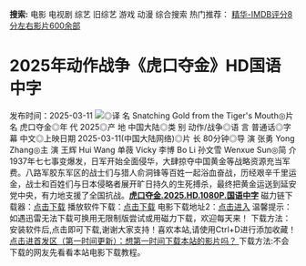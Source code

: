**搜索:** 电影 电视剧 综艺 旧综艺 游戏 动漫 综合搜索 热门推荐： [精华-IMDB评分8分左右影片600余部](https://www.dytt8.com/html/gndy/jddy/20160320/50510.html)
# 2025年动作战争《虎口夺金》HD国语中字
发布时间：2025-03-11 
![](https://g.imgtg.com/uploads/5829/67cf9b40eded5.jpg)◎译 名 Snatching Gold from the Tiger's Mouth◎片 名 虎口夺金◎年 代 2025◎产 地 中国大陆◎类 别 动作/战争◎语 言 普通话◎字 幕 中文◎上映日期 2025-03-11(中国大陆网络)◎片 长 80分钟◎导 演 张勇 Yong Zhang◎主 演 王辉 Hui Wang 单薇 Vicky 李博 Bo Li 孙文雪 Wenxue Sun◎简 介 1937年七七事变爆发，日军开始全面侵华，大肆掠夺中国黄金等战略资源充当军费。八路军胶东军区的战士们与猎人俞洞锋等百姓一起浴血奋战，历经艰辛千里运金，战士和百姓们与日本侵略者展开旷日持久的生死搏杀，最终把黄金运送到延安党中央，有力地支援了全国抗战。[**虎口夺金.2025.HD.1080P.国语中字**](magnet:?xt=urn:btih:e4105c02b55e31750ae94ea952b5d5dc4e339132&dn=%e9%98%b3%e5%85%89%e7%94%b5%e5%bd%b1dygod.org.%e8%99%8e%e5%8f%a3%e5%a4%ba%e9%87%91.2025.HD.1080P.%e5%9b%bd%e8%af%ad%e4%b8%ad%e5%ad%97.mp4&tr=udp%3a%2f%2ftracker.opentrackr.org%3a1337%2fannounce&tr=udp%3a%2f%2fexodus.desync.com%3a6969%2fannounce) 磁力链下载器：[点击下载](https://dygod.org/js/bt.htm "qBittorrent") 播放软件下载：[点击下载](https://dygod.org/js/player.htm "PotPlayer") 电影下载地址2：[点击进入](https://dygod.org/ "阳光电影") 温馨提示：如遇迅雷无法下载可换用无限制版尝试或用磁力下载，欢迎每天来！  下载方法：安装软件后,点击即可下载,谢谢大家支持！喜欢本站,请使用Ctrl+D进行添加收藏！ [点击进首发区（第一时间更新）：想第一时间下载本站的影片吗？ ](https://www.ygdy8.net/)下载方法:不会下载的网友先看看本站电影下载教程。